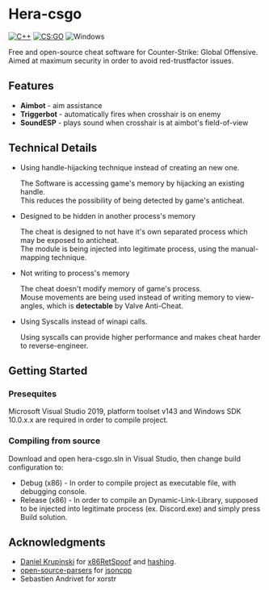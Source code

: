 # Hera-csgo
[![C++](https://img.shields.io/badge/language-C%2B%2B-%23f34b7d.svg?style=plastic)](https://en.wikipedia.org/wiki/C%2B%2B) 
[![CS:GO](https://img.shields.io/badge/game-CS%3AGO-yellow.svg?style=plastic)](https://store.steampowered.com/app/730/CounterStrike_Global_Offensive/) 
![Windows](https://github.com/danielkrupinski/Osiris/workflows/Windows/badge.svg?branch=master&event=push)

Free and open-source cheat software for Counter-Strike: Global Offensive. Aimed at maximum security in order to avoid red-trustfactor issues.

## Features
 - **Aimbot** - aim assistance
 - **Triggerbot** - automatically fires when crosshair is on enemy
 - **SoundESP** - plays sound when crosshair is at aimbot's field-of-view

 ## Technical Details
  - Using handle-hijacking technique instead of creating an new one.
  
    The Software is accessing game's memory by hijacking an existing handle.<br>
    This reduces the possibility of being detected by game's anticheat.
    
- Designed to be hidden in another process's memory

  The cheat is designed to not have it's own separated process which may be exposed to anticheat.<br> The module is being injected into legitimate process, using the manual-mapping technique.

- Not writing to process's memory

  The cheat doesn't modify memory of game's process. <br>Mouse movements are being used instead of writing memory to view-angles, which is **detectable** by Valve Anti-Cheat.

- Using Syscalls instead of winapi calls.

  Using syscalls can provide higher performance and makes cheat harder to reverse-engineer.

## Getting Started
### Presequites
Microsoft Visual Studio 2019, platform toolset v143 and Windows SDK 10.0.x.x are required in order to compile project. 
### Compiling from source
Download and open hera-csgo.sln in Visual Studio, then change build configuration to:
 - Debug (x86) - In order to compile project as executable file, with debugging console.
 - Release (x86) - In order to compile an Dynamic-Link-Library, supposed to be injected into legitimate process (ex. Discord.exe)
and simply press Build solution.

## Acknowledgments
*   [Daniel Krupinski](https://github.com/danielkrupinski) for [x86RetSpoof](https://github.com/danielkrupinski/x86RetSpoof) and [hashing](https://github.com/danielkrupinski/Osiris/blob/master/Dependencies/fnv.h).
*   [open-source-parsers](https://github.com/open-source-parsers) for [jsoncpp](https://github.com/open-source-parsers/jsoncpp/tree/master)
*   Sebastien Andrivet for xorstr
